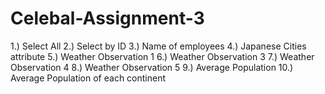 # Celebal-Assignment-3

1.) Select All
2.) Select by ID
3.) Name of employees
4.) Japanese Cities attribute
5.) Weather Observation 1
6.) Weather Observation 3
7.) Weather Observation 4
8.) Weather Observation 5
9.) Average Population
10.) Average Population of each continent
